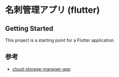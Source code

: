 # 名刺管理アプリ (flutter)

## Getting Started

This project is a starting point for a Flutter application.

## 参考

- [cloud-storage-manager-app](https://cybdom.tech/cloud-storage-manager-app-ui-in-flutter-source-code/)
